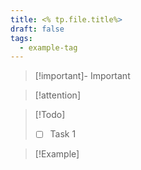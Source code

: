```yaml
---
title: <% tp.file.title%>
draft: false
tags:
  - example-tag
---
```



>[!important]- Important


>[!attention]
>


>[!Todo]
>- [ ] Task 1


>[!Example]
>


